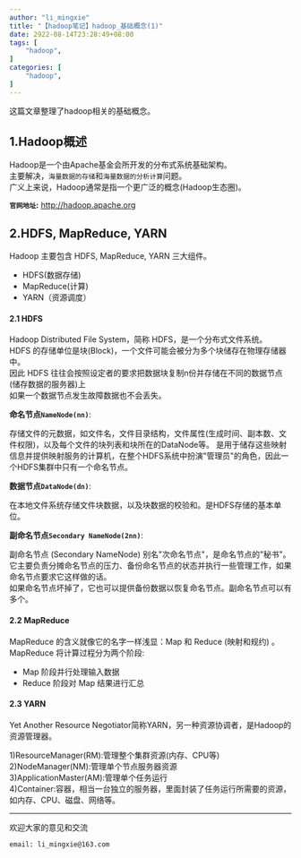```yaml
---
author: "li_mingxie"
title: "【hadoop笔记】hadoop_基础概念(1)"
date: 2922-08-14T23:28:49+08:00
tags: [
    "hadoop",
]
categories: [
    "hadoop",
]
---
```


这篇文章整理了hadoop相关的基础概念。<!--more-->

## 1.Hadoop概述

Hadoop是一个由Apache基金会所开发的分布式系统基础架构。  
主要解决，`海量数据的存储`和`海量数据的分析计算`问题。  
广义上来说，Hadoop通常是指一个更广泛的概念(Hadoop生态圈)。  

**`官网地址`:** <http://hadoop.apache.org>

## 2.HDFS, MapReduce, YARN

Hadoop 主要包含 HDFS, MapReduce, YARN 三大组件。

* HDFS(数据存储)
* MapReduce(计算)
* YARN（资源调度）

#### 2.1 HDFS

Hadoop Distributed File System，简称 HDFS，是一个分布式文件系统。  
HDFS 的存储单位是块(Block)，一个文件可能会被分为多个块储存在物理存储器中。  
因此 HDFS 往往会按照设定者的要求把数据块复制n份并存储在不同的数据节点(储存数据的服务器)上  
如果一个数据节点发生故障数据也不会丢失。

**命名节点`NameNode(nn)`**:  

存储文件的元数据，如文件名，文件目录结构，文件属性(生成时间、副本数、文件权限)，以及每个文件的块列表和块所在的DataNode等。
是用于储存这些映射信息并提供映射服务的计算机，在整个HDFS系统中扮演"管理员"的角色，因此一个HDFS集群中只有一个命名节点。

**数据节点`DataNode(dn)`**:  

在本地文件系统存储文件块数据，以及块数据的校验和。是HDFS存储的基本单位。

**副命名节点`Secondary NameNode(2nn)`**:  

副命名节点 (Secondary NameNode) 别名"次命名节点"，是命名节点的"秘书"。  
它主要负责分摊命名节点的压力、备份命名节点的状态并执行一些管理工作，如果命名节点要求它这样做的话。  
如果命名节点坏掉了，它也可以提供备份数据以恢复命名节点。副命名节点可以有多个。  

#### 2.2 MapReduce

MapReduce 的含义就像它的名字一样浅显：Map 和 Reduce (映射和规约) 。  
MapReduce 将计算过程分为两个阶段:  

* Map 阶段并行处理输入数据  
* Reduce 阶段对 Map 结果进行汇总  

#### 2.3 YARN

Yet Another Resource Negotiator简称YARN，另一种资源协调者，是Hadoop的资源管理器。  

1)ResourceManager(RM):管理整个集群资源(内存、CPU等)  
2)NodeManager(NM):管理单个节点服务器资源  
3)ApplicationMaster(AM):管理单个任务运行  
4)Container:容器，相当一台独立的服务器，里面封装了任务运行所需要的资源，如内存、CPU、磁盘、网络等。  

----------------------------------------------
欢迎大家的意见和交流

`email: li_mingxie@163.com`
